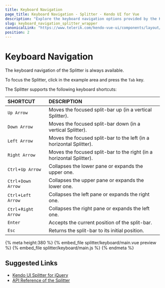 ```yaml
---
title: Keyboard Navigation
page_title: Keyboard Navigation - Splitter - Kendo UI for Vue
description: "Explore the keyboard navigation options provided by the Kendo UI Splitter wrapper for Vue."
slug: keyboard_navigation_splitter_wrapper
canonicalLink: "https://www.telerik.com/kendo-vue-ui/components/layout/splitter/keyboard-navigation/"
position: 2
---
```


<div><WrapperBanner link="/kendo-vue-ui/components/layout/splitter/keyboard-navigation"></WrapperBanner></div>    

# Keyboard Navigation

The keyboard navigation of the Splitter is always available.

To focus the Splitter, click in the example area and press the `Tab` key.

The Splitter supports the following keyboard shortcuts:

| SHORTCUT      | DESCRIPTION |
|:---           |:--- |
| `Up Arrow`    | Moves the focused split-bar up (in a vertical Splitter).|
| `Down Arrow`  | Moves the focused split-bar down (in a vertical Splitter).|
| `Left Arrow`  | Moves the focused split-bar to the left (in a horizontal Splitter).|
| `Right Arrow` | Moves the focused split-bar to the right (in a horizontal Splitter).|
| `Ctrl`+`Up Arrow`     | Collapses the lower pane or expands the upper one.|
| `Ctrl`+`Down Arrow`   | Collapses the upper pane or expands the lower one.|
| `Ctrl`+`Left Arrow`   | Collapses the left pane or expands the right one.|
| `Ctrl`+`Right Arrow`  | Collapses the right pane or expands the left one.|
| `Enter`       | Accepts the current position of the split-bar.|
| `Esc`         | Returns the split-bar to its initial position.|

{% meta height:380 %}
{% embed_file splitter/keyboard/main.vue preview %}
{% embed_file splitter/keyboard/main.js %}
{% endmeta %}


## Suggested Links

* [Kendo UI Splitter for jQuery](https://docs.telerik.com/kendo-ui/controls/layout/splitter/overview)
* [API Reference of the Splitter](https://docs.telerik.com/kendo-ui/api/javascript/ui/splitter)
